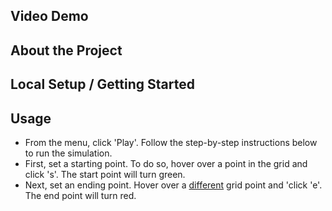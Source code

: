 ## Video Demo

## About the Project

## Local Setup / Getting Started

## Usage

- From the menu, click 'Play'.
Follow the step-by-step instructions below to run the simulation. 
- First, set a starting point. To do so, hover over a point in the grid and click 's'. The start point will turn green. 
- Next, set an ending point. Hover over a <u>different</u> grid point and 'click 'e'. The end point will turn red. 
